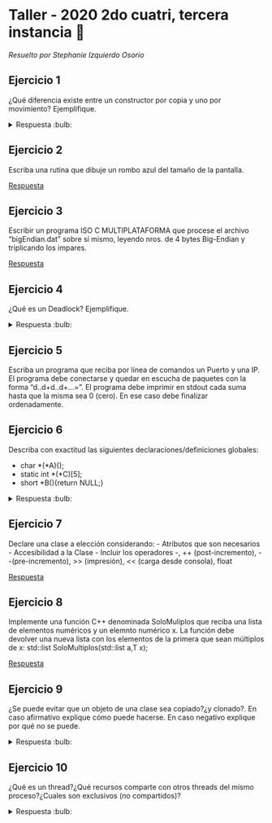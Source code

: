# Taller - 2020 2do cuatri, tercera instancia :dart:
_Resuelto por Stephanie Izquierdo Osorio_

## Ejercicio 1
¿Qué diferencia existe entre un constructor por copia y uno por movimiento? Ejemplifique.

<details>
<summary> Respuesta :bulb:</b></summary>

Un constructor por copia, copia literalmente el objeto pasado es decir que duplica los bytes de este. Estos constructores son generados por default a menos que se los eliminen explicitamente.
Los constructores por movimiento lo que hacen es un cambio en el ownership, es decir que el objeto deja de pertenecer de su origen y pasa a ser de un nuevo "dueño". En estos casos si el objeto posee punteros hay que ser cuidadosos y redireccionarlos en la definicion. Este constructor no es por deafult, debemos declararlo e implementarlo

```cpp
		Complejo(const Complejo& otro); //constructor por copia
		Complejo(Complejo && otro); //constrcutor por movimiento
		Complejo(const Complejo& otro) =delete; //Eliminamos el constructor por copia
};
```

</details>

## Ejercicio 2

Escriba una rutina que dibuje un rombo azul del tamaño de la pantalla.

[Respuesta](ej-2.cpp)

## Ejercicio 3

Escribir un programa ISO C MULTIPLATAFORMA que procese el archivo “bigEndian.dat” sobre sí mismo, leyendo nros. de 4 bytes Big-Endian y triplicando los impares.

[Respuesta](ej-3.c)

## Ejercicio 4

¿Qué es un Deadlock? Ejemplifique.

<details>
<summary> Respuesta :bulb:</b></summary>

Un deadlock sucede cuando uno o más hilos se bloquean permanentemente.
Un ejemplo de esto es cuadno un hilo toma un recurso A y espera a que se libere el recurso B para liberar a a A y tomar B. Mientras tanto hay otro hilo que tomo el recurso B y espera a que se libere A para liberar B y tomar A.
Entonces ambos hilos se quedan bloqueados esperando hasta que se desocupe el otro -> deadlock

</details>

## Ejercicio 5

Escriba un programa que reciba por línea de comandos un Puerto y una IP. El programa debe conectarse y quedar en escucha de paquetes con la forma “d..d+d..d+...=”. El programa debe imprimir en stdout cada suma hasta que la misma sea 0 (cero). En ese caso debe finalizar ordenadamente.

## Ejercicio 6

Describa con exactitud las siguientes declaraciones/definiciones globales:
- char *(*A)();
- static int *(*C)[5];
- short *B(){return NULL;}


<details>
<summary> Respuesta :bulb:</b></summary>

1. A un puntero a funcion que no recibe parametros y devuelve un puntero a char.
2. C un puntero a un array de 5 punteros a int y c es estatico
3. B es una funcion que no recibe parametros, el tipo de retorno estipulado es un puntero a short y el comportamient ode esta funcion es retornar un puntero NULL.

</details>

## Ejercicio 7

Declare una clase a elección considerando:
		- Atributos que son necesarios
		- Accesibilidad a la Clase
		- Incluir los operadores -, ++ (post-incremento), --(pre-incremento), >> (impresión), << (carga desde consola), float

[Respuesta](ej-7.cpp)

## Ejercicio 8

Implemente una función C++ denominada SoloMuliplos que reciba una lista de elementos numéricos y un elemnto numérico x. La función debe devolver una nueva lista con los elementos de la primera que sean múltiplos de x:
		std::list<T> SoloMultiplos(std::list<T> a,T x);

[Respuesta](ej-8.cpp)

## Ejercicio 9

¿Se puede evitar que un objeto de una clase sea copiado?¿y clonado?. En caso afirmativo explique cómo puede hacerse. En caso negativo explique por qué no se puede.

<details>
<summary> Respuesta :bulb:</b></summary>

Sí se puede evitar. Esto se hace eliminando explicitamente el constructor y la asignacion por copia/clonado de la siguiente forma:

```cpp

UnaClase(const UnaClase& otra) = delete;
UnaClase& operator=(const UnaClase& otra) = delete;

```

</details>

## Ejercicio 10

¿Qué es un thread?¿Qué recursos comparte con otros threads del mismo proceso?¿Cuales son exclusivos (no compartidos)?

<details>
<summary> Respuesta :bulb:</b></summary>

Un thread es la ejecucion de una funcion/bloque de codigo. Cuando tenemos multiples hilos estos bloques de codigo se ejecutan concurrentemente. Cuando un proceso es multithreading se comparte el data segment, code segment, heap y los filesdescriptors. Los exclusivos son el stack y los registros.

</details>
